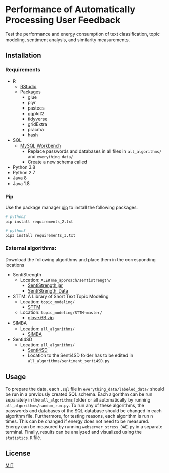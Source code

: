 # Performance of Automatically Processing User Feedback

Test the performance and energy consumption of text classification, topic modeling, sentiment analysis, and similarity measurements.

## Installation
### Requirements
* R
  * [RStudio](https://www.rstudio.com)
  * Packages
    * glue
    * plyr
    * pastecs
    * ggplot2
    * tidyverse
    * gridExtra
    * pracma
    * hash
* SQL
  * [MySQL Workbench](https://www.mysql.com/products/workbench/)
    * Replace passwords and databases in all files in `all_algorithms/` and `everything_data/`
    * Create a new schema called
* Python 3.8
* Python 2.7
* Java 8
* Java 1.8

### Pip
Use the package manager [pip](https://pip.pypa.io/en/stable/) to install the following packages.

```bash
# python2
pip install requirements_2.txt

# python3
pip3 install requirements_3.txt
```

### External algorithms:
Download the following algorithms and place them in the corresponding locations
* SentiStrength
  * Location: `ALERTme_approach/sentistrength/`
    * [SentiStrength.jar](http://sentistrength.wlv.ac.uk/jkpop/)
    * [SentiStrength_Data](http://sentistrength.wlv.ac.uk/jkpop/)
* STTM: A Library of Short Text Topic Modeling
  * Location: `topic_modeling/`
    * [STTM](https://github.com/qiang2100/STTM)
  * Location: `topic_modeling/STTM-master/`
    * [glove.6B.zip](https://nlp.stanford.edu/projects/glove/)
* SIMBA
  * Location: `all_algorithms/`
    * [SIMBA](https://doi.org/10.1109/RE48521.2020.00017)
* Senti4SD
  * Location: `all_algorithms/`
    * [Senti4SD](https://github.com/collab-uniba/Senti4SD)
    * Location to the Senti4SD folder has to be edited in `all_algorithms/sentiment_senti4SD.py`

## Usage
To prepare the data, each `.sql` file in `everything_data/labeled_data/` should be run in a previously created SQL schema. 
Each algorithm can be run separately in the `all_algorithms` folder or all automatically by running `all_algorithms/random_run.py`. To run any of these algorithms, the passwords and databases of the SQL database should be changed in each algorithm file. Furthermore, for testing reasons, each algorithm is run n times. This can be changed if energy does not need to be measured. Energy can be measured by running `webserver_stress_DAE.py` in a separate terminal.
Finally, results can be analyzed and visualized using the `statistics.R` file.

## License
[MIT](https://choosealicense.com/licenses/mit/)
